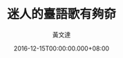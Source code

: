 ---
issue: 203
title: 迷人的臺語歌有夠奅
author: 黃文達
date: 2016-12-15T00:00:00.000+08:00
topic: 懷想
difficulty: 2
wikidata: Q98095582
wikidata_link: https://www.wikidata.org/wiki/Q98095582
author_wikidata_link: https://www.wikidata.org/wiki/Q98096345
author_wikidata: Q98096345
---